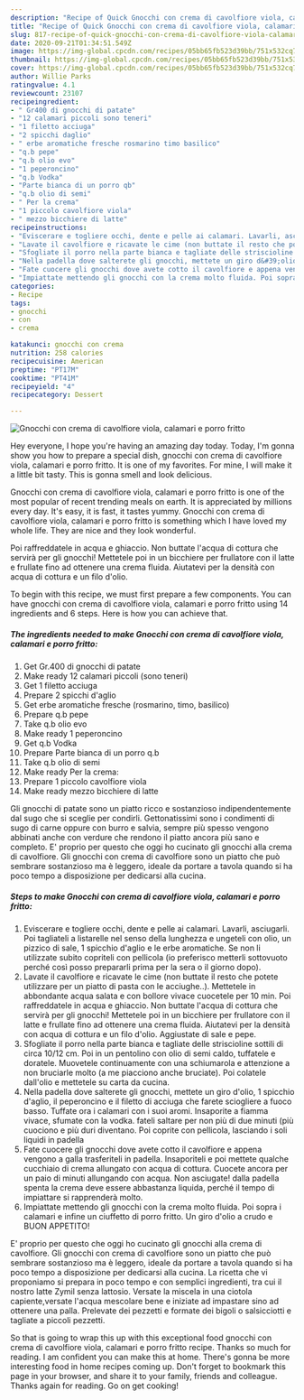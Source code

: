 ```yaml
---
description: "Recipe of Quick Gnocchi con crema di cavolfiore viola, calamari e porro fritto"
title: "Recipe of Quick Gnocchi con crema di cavolfiore viola, calamari e porro fritto"
slug: 817-recipe-of-quick-gnocchi-con-crema-di-cavolfiore-viola-calamari-e-porro-fritto
date: 2020-09-21T01:34:51.549Z
image: https://img-global.cpcdn.com/recipes/05bb65fb523d39bb/751x532cq70/gnocchi-con-crema-di-cavolfiore-viola-calamari-e-porro-fritto-recipe-main-photo.jpg
thumbnail: https://img-global.cpcdn.com/recipes/05bb65fb523d39bb/751x532cq70/gnocchi-con-crema-di-cavolfiore-viola-calamari-e-porro-fritto-recipe-main-photo.jpg
cover: https://img-global.cpcdn.com/recipes/05bb65fb523d39bb/751x532cq70/gnocchi-con-crema-di-cavolfiore-viola-calamari-e-porro-fritto-recipe-main-photo.jpg
author: Willie Parks
ratingvalue: 4.1
reviewcount: 23107
recipeingredient:
- " Gr400 di gnocchi di patate"
- "12 calamari piccoli sono teneri"
- "1 filetto acciuga"
- "2 spicchi daglio"
- " erbe aromatiche fresche rosmarino timo basilico"
- "q.b pepe"
- "q.b olio evo"
- "1 peperoncino"
- "q.b Vodka"
- "Parte bianca di un porro qb"
- "q.b olio di semi"
- " Per la crema"
- "1 piccolo cavolfiore viola"
- " mezzo bicchiere di latte"
recipeinstructions:
- "Eviscerare e togliere occhi, dente e pelle ai calamari. Lavarli, asciugarli. Poi tagliateli a listarelle nel senso della lunghezza e ungeteli con olio, un pizzico di sale, 1 spicchio d&#39;aglio e le erbe aromatiche. Se non li utilizzate subito copriteli con pellicola (io preferisco metterli sottovuoto perché così posso prepararli prima per la sera o il giorno dopo)."
- "Lavate il cavolfiore e ricavate le cime (non buttate il resto che potete utilizzare per un piatto di pasta con le acciughe..). Mettetele in abbondante acqua salata e con bollore vivace cuocetele per 10 min. Poi raffreddatele in acqua e ghiaccio. Non buttate l&#39;acqua di cottura che servirà per gli gnocchi! Mettetele poi in un bicchiere per frullatore con il latte e frullate fino ad ottenere una crema fluida. Aiutatevi per la densità con acqua di cottura e un filo d&#39;olio. Aggiustate di sale e pepe."
- "Sfogliate il porro nella parte bianca e tagliate delle striscioline sottili di circa 10/12 cm. Poi in un pentolino con olio di semi caldo, tuffatele e doratele. Muovetele continuamente con una schiumarola e attenzione a non bruciarle molto (a me piacciono anche bruciate). Poi colatele dall&#39;olio e mettetele su carta da cucina."
- "Nella padella dove salterete gli gnocchi, mettete un giro d&#39;olio, 1 spicchio d&#39;aglio, il peperoncino e il filetto di acciuga che farete sciogliere a fuoco basso. Tuffate ora i calamari con i suoi aromi. Insaporite a fiamma vivace, sfumate con la vodka. fateli saltare per non più di due minuti (più cuociono e più duri diventano. Poi coprite con pellicola, lasciando i soli liquidi in padella"
- "Fate cuocere gli gnocchi dove avete cotto il cavolfiore e appena vengono a galla trasferiteli in padella. Insaporiteli e poi mettete qualche cucchiaio di crema allungato con acqua di cottura. Cuocete ancora per un paio di minuti allungando con acqua. Non asciugate! dalla padella spenta la crema deve essere abbastanza liquida, perché il tempo di impiattare si rapprenderà molto."
- "Impiattate mettendo gli gnocchi con la crema molto fluida. Poi sopra i calamari e infine un ciuffetto di porro fritto. Un giro d&#39;olio a crudo e BUON APPETITO!"
categories:
- Recipe
tags:
- gnocchi
- con
- crema

katakunci: gnocchi con crema 
nutrition: 258 calories
recipecuisine: American
preptime: "PT17M"
cooktime: "PT41M"
recipeyield: "4"
recipecategory: Dessert

---
```



![Gnocchi con crema di cavolfiore viola, calamari e porro fritto](https://img-global.cpcdn.com/recipes/05bb65fb523d39bb/751x532cq70/gnocchi-con-crema-di-cavolfiore-viola-calamari-e-porro-fritto-recipe-main-photo.jpg)

Hey everyone, I hope you're having an amazing day today. Today, I'm gonna show you how to prepare a special dish, gnocchi con crema di cavolfiore viola, calamari e porro fritto. It is one of my favorites. For mine, I will make it a little bit tasty. This is gonna smell and look delicious.

Gnocchi con crema di cavolfiore viola, calamari e porro fritto is one of the most popular of recent trending meals on earth. It is appreciated by millions every day. It's easy, it is fast, it tastes yummy. Gnocchi con crema di cavolfiore viola, calamari e porro fritto is something which I have loved my whole life. They are nice and they look wonderful.

Poi raffreddatele in acqua e ghiaccio. Non buttate l&#39;acqua di cottura che servirà per gli gnocchi! Mettetele poi in un bicchiere per frullatore con il latte e frullate fino ad ottenere una crema fluida. Aiutatevi per la densità con acqua di cottura e un filo d&#39;olio.


To begin with this recipe, we must first prepare a few components. You can have gnocchi con crema di cavolfiore viola, calamari e porro fritto using 14 ingredients and 6 steps. Here is how you can achieve that.

<!--inarticleads1-->

##### The ingredients needed to make Gnocchi con crema di cavolfiore viola, calamari e porro fritto:

1. Get  Gr.400 di gnocchi di patate
1. Make ready 12 calamari piccoli (sono teneri)
1. Get 1 filetto acciuga
1. Prepare 2 spicchi d&#39;aglio
1. Get  erbe aromatiche fresche (rosmarino, timo, basilico)
1. Prepare q.b pepe
1. Take q.b olio evo
1. Make ready 1 peperoncino
1. Get q.b Vodka
1. Prepare Parte bianca di un porro q.b
1. Take q.b olio di semi
1. Make ready  Per la crema:
1. Prepare 1 piccolo cavolfiore viola
1. Make ready  mezzo bicchiere di latte


Gli gnocchi di patate sono un piatto ricco e sostanzioso indipendentemente dal sugo che si sceglie per condirli. Gettonatissimi sono i condimenti di sugo di carne oppure con burro e salvia, sempre più spesso vengono abbinati anche con verdure che rendono il piatto ancora più sano e completo. E&#39; proprio per questo che oggi ho cucinato gli gnocchi alla crema di cavolfiore. Gli gnocchi con crema di cavolfiore sono un piatto che può sembrare sostanzioso ma è leggero, ideale da portare a tavola quando si ha poco tempo a disposizione per dedicarsi alla cucina. 

<!--inarticleads2-->

##### Steps to make Gnocchi con crema di cavolfiore viola, calamari e porro fritto:

1. Eviscerare e togliere occhi, dente e pelle ai calamari. Lavarli, asciugarli. Poi tagliateli a listarelle nel senso della lunghezza e ungeteli con olio, un pizzico di sale, 1 spicchio d&#39;aglio e le erbe aromatiche. Se non li utilizzate subito copriteli con pellicola (io preferisco metterli sottovuoto perché così posso prepararli prima per la sera o il giorno dopo).
1. Lavate il cavolfiore e ricavate le cime (non buttate il resto che potete utilizzare per un piatto di pasta con le acciughe..). Mettetele in abbondante acqua salata e con bollore vivace cuocetele per 10 min. Poi raffreddatele in acqua e ghiaccio. Non buttate l&#39;acqua di cottura che servirà per gli gnocchi! Mettetele poi in un bicchiere per frullatore con il latte e frullate fino ad ottenere una crema fluida. Aiutatevi per la densità con acqua di cottura e un filo d&#39;olio. Aggiustate di sale e pepe.
1. Sfogliate il porro nella parte bianca e tagliate delle striscioline sottili di circa 10/12 cm. Poi in un pentolino con olio di semi caldo, tuffatele e doratele. Muovetele continuamente con una schiumarola e attenzione a non bruciarle molto (a me piacciono anche bruciate). Poi colatele dall&#39;olio e mettetele su carta da cucina.
1. Nella padella dove salterete gli gnocchi, mettete un giro d&#39;olio, 1 spicchio d&#39;aglio, il peperoncino e il filetto di acciuga che farete sciogliere a fuoco basso. Tuffate ora i calamari con i suoi aromi. Insaporite a fiamma vivace, sfumate con la vodka. fateli saltare per non più di due minuti (più cuociono e più duri diventano. Poi coprite con pellicola, lasciando i soli liquidi in padella
1. Fate cuocere gli gnocchi dove avete cotto il cavolfiore e appena vengono a galla trasferiteli in padella. Insaporiteli e poi mettete qualche cucchiaio di crema allungato con acqua di cottura. Cuocete ancora per un paio di minuti allungando con acqua. Non asciugate! dalla padella spenta la crema deve essere abbastanza liquida, perché il tempo di impiattare si rapprenderà molto.
1. Impiattate mettendo gli gnocchi con la crema molto fluida. Poi sopra i calamari e infine un ciuffetto di porro fritto. Un giro d&#39;olio a crudo e BUON APPETITO!


E&#39; proprio per questo che oggi ho cucinato gli gnocchi alla crema di cavolfiore. Gli gnocchi con crema di cavolfiore sono un piatto che può sembrare sostanzioso ma è leggero, ideale da portare a tavola quando si ha poco tempo a disposizione per dedicarsi alla cucina. La ricetta che vi proponiamo si prepara in poco tempo e con semplici ingredienti, tra cui il nostro latte Zymil senza lattosio. Versate la miscela in una ciotola capiente,versate l&#39;acqua mescolare bene e iniziate ad impastare sino ad ottenere una palla. Prelevate dei pezzetti e formate dei bigoli o salsicciotti e tagliate a piccoli pezzetti. 

So that is going to wrap this up with this exceptional food gnocchi con crema di cavolfiore viola, calamari e porro fritto recipe. Thanks so much for reading. I am confident you can make this at home. There's gonna be more interesting food in home recipes coming up. Don't forget to bookmark this page in your browser, and share it to your family, friends and colleague. Thanks again for reading. Go on get cooking!

